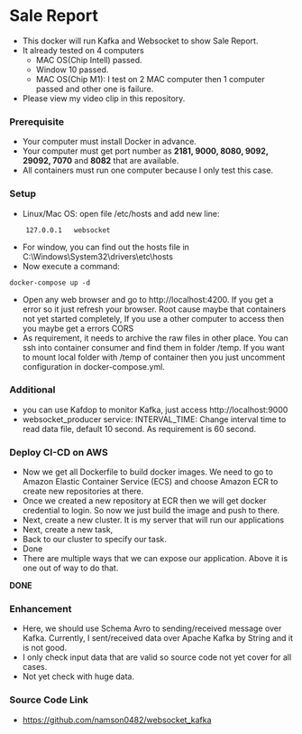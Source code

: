# Sale Report

- This docker will run Kafka and Websocket to show Sale Report. 
- It already tested on 4 computers 
  + MAC OS(Chip Intell) passed.
  + Window 10 passed.
  + MAC OS(Chip M1): I test on 2 MAC computer then 1 computer passed and other one is failure.
- Please view my video clip in this repository.

### Prerequisite
- Your computer must install Docker in advance.
- Your computer must get port number as **2181, 9000, 8080, 9092, 29092, 7070** and **8082** that are available.
- All containers must run one computer because I only test this case.

### Setup
- Linux/Mac OS: open file /etc/hosts and add new line:
```
    127.0.0.1   websocket
```
- For window, you can find out the hosts file in C:\Windows\System32\drivers\etc\hosts
- Now execute a command:
```
docker-compose up -d
```
- Open any web browser and go to http://localhost:4200. If you get a error so it just refresh your browser. Root cause maybe that containers not yet started completely, If you use a other computer to access then you maybe get a errors CORS
- As requirement, it needs to archive the raw files in other place. You can ssh into container consumer and find them in folder /temp. If you want to mount local folder with /temp of container then you just uncomment configuration in docker-compose.yml.

### Additional
- you can use Kafdop to monitor Kafka, just access http://localhost:9000
- websocket_producer service: INTERVAL_TIME: Change interval time to read data file, default 10 second. As requirement is 60 second. 

### Deploy CI-CD on AWS
- Now we get all Dockerfile to build docker images. We need to go to Amazon Elastic Container Service (ECS) and choose Amazon ECR to create new repositories at there.
- Once we created a new repository at ECR then we will get docker credential to login. So now we just build the image and push to there.
- Next, create a new cluster. It is my server that will run our applications
- Next, create a new task,
- Back to our cluster to specify our task.
- Done
- There are multiple ways that we can expose our application. Above it is one out of way to do that.

**DONE**

### Enhancement
- Here, we should use Schema Avro to sending/received message over Kafka. Currently, I sent/received data over Apache Kafka by String and it is not good. 
- I only check input data that are valid so source code not yet cover for all cases.
- Not yet check with huge data.

### Source Code Link
- https://github.com/namson0482/websocket_kafka
